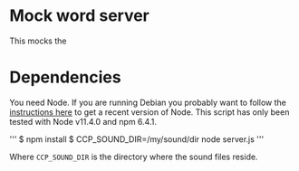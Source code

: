 # Mock word server

This mocks the 

# Dependencies

You need Node. If you are running Debian you probably want to follow the [instructions here](https://github.com/nodesource/distributions/blob/master/README.md#deb) to get a recent version of Node. This script has only been tested with Node v11.4.0 and npm 6.4.1.

'''
$ npm install
$ CCP_SOUND_DIR=/my/sound/dir node server.js
'''

Where `CCP_SOUND_DIR` is the directory where the sound files reside.
